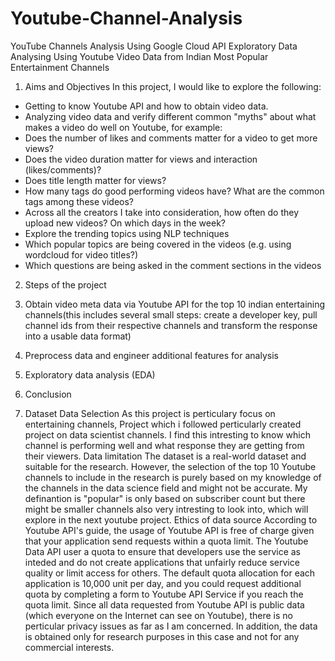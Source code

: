 # Youtube-Channel-Analysis
YouTube Channels Analysis Using Google Cloud API 
Exploratory Data Analysing Using Youtube Video Data from Indian Most Popular Entertainment Channels
1. Aims and Objectives
In this project, I would like to explore the following:
* Getting to know Youtube API and how to obtain video data.
* Analyzing video data and verify different common "myths" about what makes a video do well on Youtube, for example:
* Does the number of likes and comments matter for a video to get more views?
* Does the video duration matter for views and interaction (likes/comments)?
* Does title length matter for views?
* How many tags do good performing videos have? What are the common tags among these videos?
* Across all the creators I take into consideration, how often do they upload new videos? On which days in the week?
* Explore the trending topics using NLP techniques
* Which popular topics are being covered in the videos (e.g. using wordcloud for video titles?)
* Which questions are being asked in the comment sections in the videos

2. Steps of the project
1. Obtain video meta data via Youtube API for the top 10 indian entertaining channels(this includes several small steps: create a developer key, pull channel ids from their respective channels and transform the response into a usable data format)
2. Preprocess data and engineer additional features for analysis
3. Exploratory data analysis (EDA)
4. Conclusion


3. Dataset
Data Selection
As this project is perticulary focus on entertaining channels, Project which i followed perticularly created project on data scientist channels.
I find this intresting to know which channel is performing well and what response they are getting from their viewers.
Data limitation
The dataset is a real-world dataset and suitable for the research. However, the selection of the top 10 Youtube channels to include in the research is purely based on my knowledge of the channels in the data science field and might not be accurate. My definantion is "popular" is only based on subscriber count but there might be smaller channels also very intresting to look into, which will explore in the next youtube project.
Ethics of data source
According to Youtube API's guide, the usage of Youtube API is free of charge given that your application send requests within a quota limit. The Youtube Data API user a quota to ensure that developers use the service as inteded and do not create applications that unfairly reduce service quality or limit access for others. The default quota allocation for each application is 10,000 unit per day, and you could request additional quota by completing a form to Youtube API Service if you reach the quota limit.
Since all data requested from Youtube API is public data (which everyone on the Internet can see on Youtube), there is no perticular privacy issues as far as I am concerned. In addition, the data is obtained only for research purposes in this case and not for any commercial interests.
